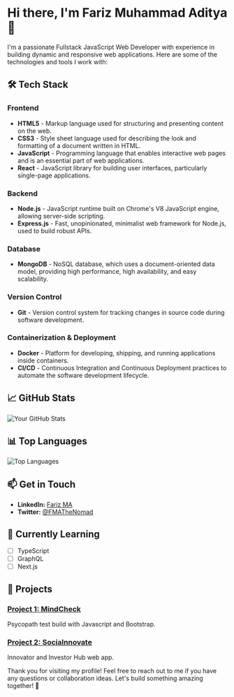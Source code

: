 # Hi there, I'm Fariz Muhammad Aditya 👋

I'm a passionate Fullstack JavaScript Web Developer with experience in building dynamic and responsive web applications. Here are some of the technologies and tools I work with:

## 🛠️ Tech Stack

### Frontend
- **HTML5** - Markup language used for structuring and presenting content on the web.
- **CSS3** - Style sheet language used for describing the look and formatting of a document written in HTML.
- **JavaScript** - Programming language that enables interactive web pages and is an essential part of web applications.
- **React** - JavaScript library for building user interfaces, particularly single-page applications.

### Backend
- **Node.js** - JavaScript runtime built on Chrome's V8 JavaScript engine, allowing server-side scripting.
- **Express.js** - Fast, unopinionated, minimalist web framework for Node.js, used to build robust APIs.

### Database
- **MongoDB** - NoSQL database, which uses a document-oriented data model, providing high performance, high availability, and easy scalability.

### Version Control
- **Git** - Version control system for tracking changes in source code during software development.

### Containerization & Deployment
- **Docker** - Platform for developing, shipping, and running applications inside containers.
- **CI/CD** - Continuous Integration and Continuous Deployment practices to automate the software development lifecycle.

## 📈 GitHub Stats

![Your GitHub Stats](https://github-readme-stats.vercel.app/api?username=FMATheNomad&show_icons=true&theme=radical)

## 📊 Top Languages

![Top Languages](https://github-readme-stats.vercel.app/api/top-langs/?username=FMATheNomad&layout=compact&theme=radical)

## 📫 Get in Touch

- **LinkedIn:** [Fariz MA](https://www.linkedin.com/in/farizma)
- **Twitter:** [@FMATheNomad](https://twitter.com/FMATheNomad)

## 🌱 Currently Learning

- [ ] TypeScript
- [ ] GraphQL
- [ ] Next.js

## 🚀 Projects

### [Project 1: MindCheck](https://fmathenomad.github.io/mindcheck/)
Psycopath test build with Javascript and Bootstrap.

### [Project 2: SociaInnovate](https://fmathenomad.github.io/socia-innovate/)
Innovator and Investor Hub web app.


Thank you for visiting my profile! Feel free to reach out to me if you have any questions or collaboration ideas. Let's build something amazing together! 🚀
